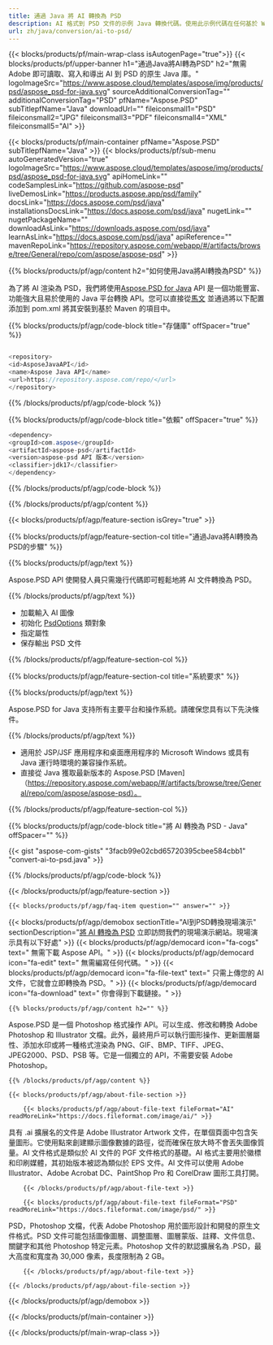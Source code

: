 ```yaml
---
title: 通過 Java 將 AI 轉換為 PSD
description: AI 格式到 PSD 文件的示例 Java 轉換代碼。使用此示例代碼在任何基於 Web 或桌面 Java 的應用程序中將 AI 轉換為 PSD。
url: zh/java/conversion/ai-to-psd/
---
```


{{< blocks/products/pf/main-wrap-class isAutogenPage="true">}}
{{< blocks/products/pf/upper-banner h1="通過Java將AI轉為PSD" h2="無需 Adob​​e 即可讀取、寫入和導出 AI 到 PSD 的原生 Java 庫。" logoImageSrc="https://www.aspose.cloud/templates/aspose/img/products/psd/aspose_psd-for-java.svg" sourceAdditionalConversionTag="" additionalConversionTag="PSD" pfName="Aspose.PSD" subTitlepfName="Java" downloadUrl="" fileiconsmall1="PSD" fileiconsmall2="JPG" fileiconsmall3="PDF" fileiconsmall4="XML" fileiconsmall5="AI" >}}

{{< blocks/products/pf/main-container pfName="Aspose.PSD" subTitlepfName="Java" >}}
{{< blocks/products/pf/sub-menu autoGeneratedVersion="true" logoImageSrc="https://www.aspose.cloud/templates/aspose/img/products/psd/aspose_psd-for-java.svg" apiHomeLink="" codeSamplesLink="https://github.com/aspose-psd" liveDemosLink="https://products.aspose.app/psd/family" docsLink="https://docs.aspose.com/psd/java" installationsDocsLink="https://docs.aspose.com/psd/java" nugetLink="" nugetPackageName="" downloadAsLink="https://downloads.aspose.com/psd/java" learnAsLink="https://docs.aspose.com/psd/java" apiReference="" mavenRepoLink="https://repository.aspose.com/webapp/#/artifacts/browse/tree/General/repo/com/aspose/aspose-psd" >}}

{{% blocks/products/pf/agp/content h2="如何使用Java將AI轉換為PSD" %}}

為了將 AI 渲染為 PSD，我們將使用<a href="/psd/{{< lang-code >}}java">Aspose.PSD for Java</a> API 是一個功能豐富、功能強大且易於使用的 Java 平台轉換 API。您可以直接從<a href="https://repository.aspose.com/webapp/#/artifacts/browse/tree/General/repo/com/aspose/aspose-psd">馬文</a> 並通過將以下配置添加到 pom.xml 將其安裝到基於 Maven 的項目中。

{{% blocks/products/pf/agp/code-block title="存儲庫" offSpacer="true" %}}

```cs

<repository>
<id>AsposeJavaAPI</id>
<name>Aspose Java API</name>
<url>https://repository.aspose.com/repo/</url>
</repository>

```

{{% /blocks/products/pf/agp/code-block %}}

{{% blocks/products/pf/agp/code-block title="依賴" offSpacer="true" %}}

```cs
<dependency>
<groupId>com.aspose</groupId>
<artifactId>aspose-psd</artifactId>
<version>aspose-psd API 版本</version>
<classifier>jdk17</classifier>
</dependency>

```

{{% /blocks/products/pf/agp/code-block %}}

{{% /blocks/products/pf/agp/content %}}

{{< blocks/products/pf/agp/feature-section isGrey="true" >}}

{{% blocks/products/pf/agp/feature-section-col title="通過Java將AI轉換為PSD的步驟" %}}

{{% blocks/products/pf/agp/text %}}

 Aspose.PSD API 使開發人員只需幾行代碼即可輕鬆地將 AI 文件轉換為 PSD。

{{% /blocks/products/pf/agp/text %}}

- 加載輸入 AI 圖像
- 初始化 [PsdOptions](https://apireference.aspose.com/psd/java/com.aspose.psd.imageoptions/psdOptions) 類對象
- 指定屬性
- 保存輸出 PSD 文件

{{% /blocks/products/pf/agp/feature-section-col %}}

{{% blocks/products/pf/agp/feature-section-col title="系統要求" %}}

{{% blocks/products/pf/agp/text %}}

 Aspose.PSD for Java 支持所有主要平台和操作系統。請確保您具有以下先決條件。

{{% /blocks/products/pf/agp/text %}}

- 適用於 JSP/JSF 應用程序和桌面應用程序的 Microsoft Windows 或具有 Java 運行時環境的兼容操作系統。
- 直接從 Java 獲取最新版本的 Aspose.PSD
 [Maven]（https://repository.aspose.com/webapp/#/artifacts/browse/tree/General/repo/com/aspose/aspose-psd）。

{{% /blocks/products/pf/agp/feature-section-col %}}

{{% blocks/products/pf/agp/code-block title="將 AI 轉換為 PSD - Java" offSpacer="" %}}

{{< gist "aspose-com-gists" "3facb99e02cbd65720395cbee584cbb1" "convert-ai-to-psd.java" >}}

{{% /blocks/products/pf/agp/code-block %}}

{{< /blocks/products/pf/agp/feature-section >}}

    {{< blocks/products/pf/agp/faq-item question="" answer="" >}}
 

<!-- aboutfile Starts -->

{{< blocks/products/pf/agp/demobox sectionTitle="AI到PSD轉換現場演示" sectionDescription="[將 AI 轉換為 PSD](https://products.aspose.app/psd/conversion/ai-to-psd) 立即訪問我們的現場演示網站。現場演示具有以下好處" >}}
        {{< blocks/products/pf/agp/democard icon="fa-cogs" text=" 無需下載 Aspose API。" >}}
        {{< blocks/products/pf/agp/democard icon="fa-edit" text=" 無需編寫任何代碼。" >}}
        {{< blocks/products/pf/agp/democard icon="fa-file-text" text=" 只需上傳您的 AI 文件，它就會立即轉換為 PSD。" >}}
        {{< blocks/products/pf/agp/democard icon="fa-download" text=" 你會得到下載鏈接。" >}}

    {{% blocks/products/pf/agp/content h2="" %}}

Aspose.PSD 是一個 Photoshop 格式操作 API。可以生成、修改和轉換 Adob​​e Photoshop 和 Illustrator 文檔。此外，最終用戶可以執行圖形操作、更新圖層屬性、添加水印或將一種格式渲染為 PNG、GIF、BMP、TIFF、JPEG、JPEG2000、PSD、PSB 等。它是一個獨立的 API，不需要安裝 Adob​​e Photoshop。  



    {{% /blocks/products/pf/agp/content %}}

    {{< blocks/products/pf/agp/about-file-section >}}

        {{< blocks/products/pf/agp/about-file-text fileFormat="AI" readMoreLink="https://docs.fileformat.com/image/ai/" >}}
具有 .ai 擴展名的文件是 Adob​​e Illustrator Artwork 文件，在單個頁面中包含矢量圖形。它使用點來創建顯示圖像數據的路徑，從而確保在放大時不會丟失圖像質量。AI 文件格式是類似於 AI 文件的 PGF 文件格式的基礎。AI 格式主要用於徽標和印刷媒體，其初始版本被認為類似於 EPS 文件。AI 文件可以使用 Adob​​e Illustrator、Adobe Acrobat DC、PaintShop Pro 和 CorelDraw 圖形工具打開。

        {{< /blocks/products/pf/agp/about-file-text >}}

        {{< blocks/products/pf/agp/about-file-text fileFormat="PSD" readMoreLink="https://docs.fileformat.com/image/psd/" >}}
PSD，Photoshop 文檔，代表 Adob​​e Photoshop 用於圖形設計和開發的原生文件格式。PSD 文件可能包括圖像圖層、調整圖層、圖層蒙版、註釋、文件信息、關鍵字和其他 Photoshop 特定元素。Photoshop 文件的默認擴展名為 .PSD，最大高度和寬度為 30,000 像素，長度限制為 2 GB。

        {{< /blocks/products/pf/agp/about-file-text >}}

    {{< /blocks/products/pf/agp/about-file-section >}}

{{< /blocks/products/pf/agp/demobox >}}

<!-- aboutfile Ends -->



{{< /blocks/products/pf/main-container >}}
    
{{< /blocks/products/pf/main-wrap-class >}}
